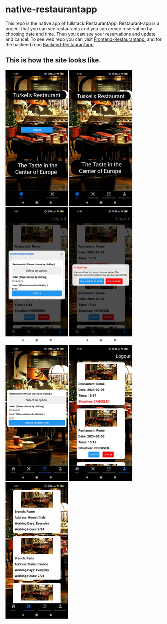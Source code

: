 # native-restaurantapp

This repo is the native app of fullstack RestaurantApp. Restaurant-app is a project that you can see restaurants and you can create reservation by choosing date and time. Then you can see your reservations and update and cancel.
To see web repo you can visit [Frontend-Restaurantapp.](https://github.com/Hasan-Turkel/frontend-restaurantapp) and for the backend repo  [Backend-Restaurantapp](https://github.com/Hasan-Turkel/backend-restaurantapi).

## This is how the site looks like.

<img
        src="./home.jpg"
        alt="home.jpg"
        width ="200px"
      />
<img
        src="./dashboard.jpg"
        alt="dashboard.jpg"
        width ="200px"
      />
<img
        src="./update.jpg"
        alt="update.jpg"
        width ="200px"
      />
<img
        src="./delete.jpg"
        alt="delete.jpg"
        width ="200px"
      />
<img
        src="./createreservation.jpg"
        alt="createreservation.jpg"
        width ="200px"
      />
<img
        src="./myreservations.jpg"
        alt="myreservations.jpg"
        width ="200px"
      />
<img
        src="./restaurants.jpg"
        alt="restaurants.jpg"
        width ="200px"
      />

      

